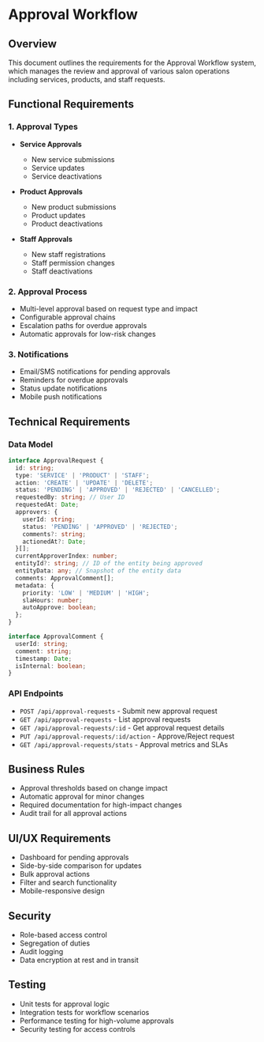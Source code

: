# Approval Workflow

## Overview
This document outlines the requirements for the Approval Workflow system, which manages the review and approval of various salon operations including services, products, and staff requests.

## Functional Requirements

### 1. Approval Types
- **Service Approvals**
  - New service submissions
  - Service updates
  - Service deactivations

- **Product Approvals**
  - New product submissions
  - Product updates
  - Product deactivations

- **Staff Approvals**
  - New staff registrations
  - Staff permission changes
  - Staff deactivations

### 2. Approval Process
- Multi-level approval based on request type and impact
- Configurable approval chains
- Escalation paths for overdue approvals
- Automatic approvals for low-risk changes

### 3. Notifications
- Email/SMS notifications for pending approvals
- Reminders for overdue approvals
- Status update notifications
- Mobile push notifications

## Technical Requirements

### Data Model
```typescript
interface ApprovalRequest {
  id: string;
  type: 'SERVICE' | 'PRODUCT' | 'STAFF';
  action: 'CREATE' | 'UPDATE' | 'DELETE';
  status: 'PENDING' | 'APPROVED' | 'REJECTED' | 'CANCELLED';
  requestedBy: string; // User ID
  requestedAt: Date;
  approvers: {
    userId: string;
    status: 'PENDING' | 'APPROVED' | 'REJECTED';
    comments?: string;
    actionedAt?: Date;
  }[];
  currentApproverIndex: number;
  entityId?: string; // ID of the entity being approved
  entityData: any; // Snapshot of the entity data
  comments: ApprovalComment[];
  metadata: {
    priority: 'LOW' | 'MEDIUM' | 'HIGH';
    slaHours: number;
    autoApprove: boolean;
  };
}

interface ApprovalComment {
  userId: string;
  comment: string;
  timestamp: Date;
  isInternal: boolean;
}
```

### API Endpoints
- `POST /api/approval-requests` - Submit new approval request
- `GET /api/approval-requests` - List approval requests
- `GET /api/approval-requests/:id` - Get approval request details
- `PUT /api/approval-requests/:id/action` - Approve/Reject request
- `GET /api/approval-requests/stats` - Approval metrics and SLAs

## Business Rules
- Approval thresholds based on change impact
- Automatic approval for minor changes
- Required documentation for high-impact changes
- Audit trail for all approval actions

## UI/UX Requirements
- Dashboard for pending approvals
- Side-by-side comparison for updates
- Bulk approval actions
- Filter and search functionality
- Mobile-responsive design

## Security
- Role-based access control
- Segregation of duties
- Audit logging
- Data encryption at rest and in transit

## Testing
- Unit tests for approval logic
- Integration tests for workflow scenarios
- Performance testing for high-volume approvals
- Security testing for access controls
